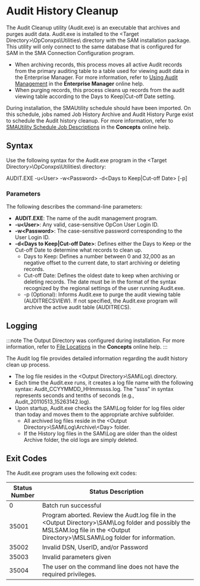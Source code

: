 # Audit History Cleanup

The Audit Cleanup utility (Audit.exe) is an executable that archives and
purges audit data. Audit.exe is installed to the \<Target
Directory\>\\OpConxps\\Utilities\\ directory with the SAM installation
package. This utility will only connect to the same database that is
configured for SAM in the SMA Connection Configuration program.

- When archiving records, this process moves all active Audit records
    from the primary auditing table to a table used for viewing audit
    data in the Enterprise Manager. For more information, refer to
    [Using Audit     Management](../../Files/UI/Enterprise-Manager/Using-Audit-Management.md)
     in the **Enterprise Manager** online help.
- When purging records, this process cleans up records from the audit
    viewing table according to the Days to Keep\|Cut-off Date setting.

During installation, the SMAUtility schedule should have been imported.
On this schedule, jobs named Job History Archive and Audit History Purge
exist to schedule the Audit history cleanup. For more information, refer
to [SMAUtility Schedule Job Descriptions](../../objects/schedules.md#smautility-schedule)
 in the **Concepts** online help.

## Syntax

Use the following syntax for the Audit.exe program in the \<Target
Directory\>\\OpConxps\\Utilities\\ directory:

AUDIT.EXE -u\<User\> -w\<Password\> -d\<Days to Keep\|Cut-off Date\>
\[-p\]

### Parameters

The following describes the command-line parameters:

- **AUDIT.EXE**: The name of the audit management program.
- **-u\<User\>**: Any valid, case-sensitive OpCon User Login ID.
- **-w\<Password\>**: The case-sensitive password corresponding to the
    User Login ID.
- **-d\<Days to Keep\|Cut-off Date\>**: Defines either the Days to
    Keep or the Cut-off Date to determine what records to clean up.
  - Days to Keep: Defines a number between 0 and 32,000 as an
        negative offset to the current date, to start archiving or
        deleting records.
  - Cut-off Date: Defines the oldest date to keep when archiving or
        deleting records. The date must be in the format of the syntax
        recognized by the regional settings of the user running
        Audit.exe.
  - -p (Optional): Informs Audit.exe to purge the audit viewing
        table (AUDITRECSVIEW). If not specified, the Audit.exe program
        will archive the active audit table (AUDITRECS).

## Logging

:::note
The Output Directory was configured during installation. For more information, refer to [File Locations](../../file-locations.md) in the **Concepts** online help.
:::

The Audit log file provides detailed information regarding the audit
history clean up process.

- The log file resides in the \<Output Directory\>\\SAM\\Log\\
    directory.
- Each time the Audit.exe runs, it creates a log file name with the
    following syntax: Audit_CCYYMMDD_HHmmssss.log. The "ssss" in
    syntax represents seconds and tenths of seconds (e.g.,
    Audit_20110513_15263142.log).
- Upon startup, Audit.exe checks the SAM\\Log folder for log files
    older than today and moves them to the appropriate archive
    subfolder.
  - All archived log files reside in the \<Output
        Directory\>\\SAM\\Log\\Archive\\\<Day\> folder.
  - If the History log files in the SAM\\Log are older than the
        oldest Archive folder, the old logs are simply deleted.

## Exit Codes

The Audit.exe program uses the following exit codes:

|Status Number|Status Description|
|--- |--- |
|0|Batch run successful|
|35001|Program aborted. Review the Audt.log file in the <Output Directory\>\SAM\Log folder and possibly the MSLSAM.log file in the <Output Directory\>\MSLSAM\Log folder for information.|
|35002|Invalid DSN, UserID, and/or Password|
|35003|Invalid parameters given|
|35004|The user on the command line does not have the required privileges.|
